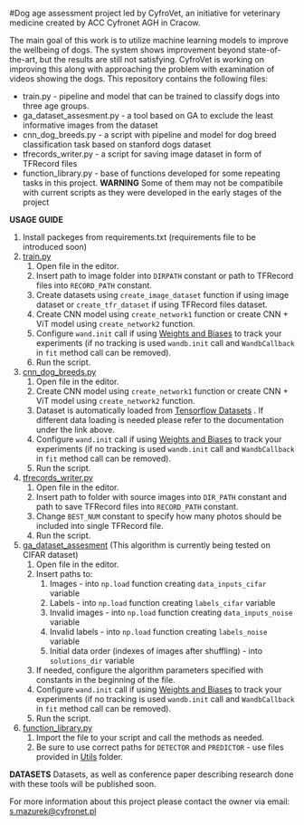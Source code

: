 #Dog age assessment project led by CyfroVet, an initiative for veterinary medicine created by ACC Cyfronet AGH in Cracow.

The main goal of this work is to utilize machine learning models to improve the wellbeing of dogs.
The system shows improvement beyond state-of-the-art, but the results are still not satisfying. CyfroVet is working on improving this along with approaching the problem with examination of videos showing the dogs. This repository contains the following files:
- train.py - pipeline and model that can be trained to classify dogs into three age groups. 
- ga_dataset_assesment.py - a tool based on GA to exclude the least informative images from the dataset
- cnn_dog_breeds.py - a script with pipeline and model for dog breed classification task based on stanford dogs dataset
- tfrecords_writer.py - a script for saving image dataset in form of TFRecord files
- function_library.py - base of functions developed for some repeating tasks in this project. **WARNING** Some of them may not be compatibile with current scripts as they were developed in the early stages of the project

**USAGE GUIDE**

1. Install packeges from requirements.txt (requirements file to be introduced soon)
2. [train.py](https://github.com/SzymonMazurekAGH/Age_recognition_Cyfrovet/blob/main/train.py)
   1. Open file in the editor.
   2. Insert path to image folder into `DIRPATH` constant or path to TFRecord files into `RECORD_PATH` constant.
   3. Create datasets using `create_image_dataset` function if using image dataset or `create_tfr_dataset` if using TFRecord files dataset.
   4. Create CNN model using `create_network1` function or create CNN + ViT model using `create_network2` function.
   5. Configure `wand.init` call if using [Weights and Biases](https://wandb.ai/site) to track your experiments (if no tracking is used `wandb.init` call and `WandbCallback` in `fit` method call can be removed).
   6. Run the script.
3. [cnn_dog_breeds.py](https://github.com/SzymonMazurekAGH/Age_recognition_Cyfrovet/blob/main/cnn_dog_breeds.py)
   1. Open file in the editor.
   2. Create CNN model using `create_network1` function or create CNN + ViT model using `create_network2` function.
   3. Dataset is automatically loaded from [Tensorflow Datasets](https://www.tensorflow.org/datasets/api_docs/python/tfds) . If different data loading is needed please refer to the documentation under the link above.
   4. Configure `wand.init` call if using [Weights and Biases](https://wandb.ai/site) to track your experiments (if no tracking is used `wandb.init` call and `WandbCallback` in `fit` method call can be removed).
   5. Run the script.
4. [tfrecords_writer.py](https://github.com/SzymonMazurekAGH/Age_recognition_Cyfrovet/blob/main/tfrecords_writer.py)
   1. Open file in the editor.
   2. Insert path to folder with source images into `DIR_PATH` constant and path to save TFRecord files into `RECORD_PATH` constant.
   3. Change `BEST_NUM` constant to specify how many photos should be included into single TFRecord file.
   4. Run the script.
5. [ga_dataset_assesment](https://github.com/SzymonMazurekAGH/Age_recognition_Cyfrovet/blob/main/ga_dataset_assesment.py) (This algorithm is currently being tested on CIFAR dataset)
   1. Open file in the editor.
   2. Insert paths to:
      1. Images - into `np.load` function creating `data_inputs_cifar` variable
      2. Labels - into `np.load` function creating `labels_cifar` variable
      3. Invalid images - into `np.load` function creating `data_inputs_noise` variable
      4. Invalid labels - into `np.load` function creating `labels_noise` variable
      5. Initial data order (indexes of images after shuffling) - into `solutions_dir` variable
   3. If needed, configure the algorithm parameters specified with constants in the beginning of the file.
   4. Configure `wand.init` call if using [Weights and Biases](https://wandb.ai/site) to track your experiments (if no tracking is used `wandb.init` call and `WandbCallback` in `fit` method call can be removed).
   5. Run the script.
6. [function_library.py](https://github.com/SzymonMazurekAGH/Age_recognition_Cyfrovet/blob/main/function_library.py)
   1. Import the file to your script and call the methods as needed.
   2. Be sure to use correct paths for `DETECTOR` and `PREDICTOR` - use files provided in [Utils](https://github.com/SzymonMazurekAGH/Age_recognition_Cyfrovet/tree/main/Utlis) folder.

**DATASETS**
Datasets, as well as conference paper describing research done with these tools will be published soon.

For more information about this project please contact the owner via email: s.mazurek@cyfronet.pl
